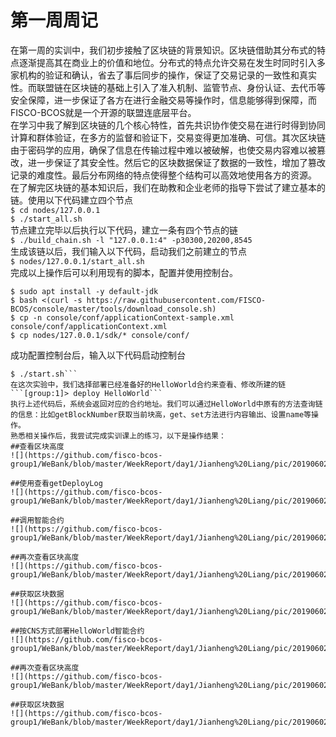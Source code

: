 # 第一周周记
在第一周的实训中，我们初步接触了区块链的背景知识。区块链借助其分布式的特点逐渐提高其在商业上的价值和地位。分布式的特点允许交易在发生时同时引入多家机构的验证和确认，省去了事后同步的操作，保证了交易记录的一致性和真实性。而联盟链在区块链的基础上引入了准入机制、监管节点、身份认证、去代币等安全保障，进一步保证了各方在进行金融交易等操作时，信息能够得到保障，而FISCO-BCOS就是一个开源的联盟连底层平台。  
在学习中我了解到区块链的几个核心特性，首先共识协作使交易在进行时得到协同计算和群体验证，在多方的监督和验证下，交易变得更加准确、可信。其次区块链由于密码学的应用，确保了信息在传输过程中难以被破解，也使交易内容难以被篡改，进一步保证了其安全性。然后它的区块数据保证了数据的一致性，增加了篡改记录的难度性。最后分布网络的特点使得整个结构可以高效地使用各方的资源。  
在了解完区块链的基本知识后，我们在助教和企业老师的指导下尝试了建立基本的链。使用以下代码建立四个节点  
```$ cd nodes/127.0.0.1```  
```$ ./start_all.sh```  
节点建立完毕以后执行以下代码，建立一条有四个节点的链  
```$ ./build_chain.sh -l "127.0.0.1:4" -p30300,20200,8545```  
生成该链以后，我们输入以下代码，启动我们之前建立的节点  
```$ nodes/127.0.0.1/start_all.sh```  
完成以上操作后可以利用现有的脚本，配置并使用控制台。  
```$ cd ~/fisco  
$ sudo apt install -y default-jdk  
$ bash <(curl -s https://raw.githubusercontent.com/FISCO-BCOS/console/master/tools/download_console.sh)  
$ cp -n console/conf/applicationContext-sample.xml console/conf/applicationContext.xml  
$ cp nodes/127.0.0.1/sdk/* console/conf/
```  
成功配置控制台后，输入以下代码启动控制台  
```
$ ./start.sh```
在这次实验中，我们选择部署已经准备好的HelloWorld合约来查看、修改所建的链  
```[group:1]> deploy HelloWorld```  
执行上述代码后，系统会返回对应的合约地址。我们可以通过HelloWorld中原有的方法查询链的信息：比如getBlockNumber获取当前块高，get、set方法进行内容输出、设置name等操作。  
熟悉相关操作后，我尝试完成实训课上的练习，以下是操作结果：  
##查看区块高度 
![](https://github.com/fisco-bcos-group1/WeBank/blob/master/WeekReport/day1/Jianheng%20Liang/pic/20190602221928.png)  
  
##使用查看getDeployLog
![](https://github.com/fisco-bcos-group1/WeBank/blob/master/WeekReport/day1/Jianheng%20Liang/pic/20190602221940.png)  
  
##调用智能合约
![](https://github.com/fisco-bcos-group1/WeBank/blob/master/WeekReport/day1/Jianheng%20Liang/pic/20190602221944.png) 
  
##再次查看区块高度
![](https://github.com/fisco-bcos-group1/WeBank/blob/master/WeekReport/day1/Jianheng%20Liang/pic/20190602221949.png) 
  
##获取区块数据
![](https://github.com/fisco-bcos-group1/WeBank/blob/master/WeekReport/day1/Jianheng%20Liang/pic/20190602221955.png) 
  
##按CNS方式部署HelloWorld智能合约
![](https://github.com/fisco-bcos-group1/WeBank/blob/master/WeekReport/day1/Jianheng%20Liang/pic/20190602221958.png) 
  
##再次查看区块高度
![](https://github.com/fisco-bcos-group1/WeBank/blob/master/WeekReport/day1/Jianheng%20Liang/pic/20190602222002.png) 
  
##获取区块数据
![](https://github.com/fisco-bcos-group1/WeBank/blob/master/WeekReport/day1/Jianheng%20Liang/pic/20190602222005.png) 
